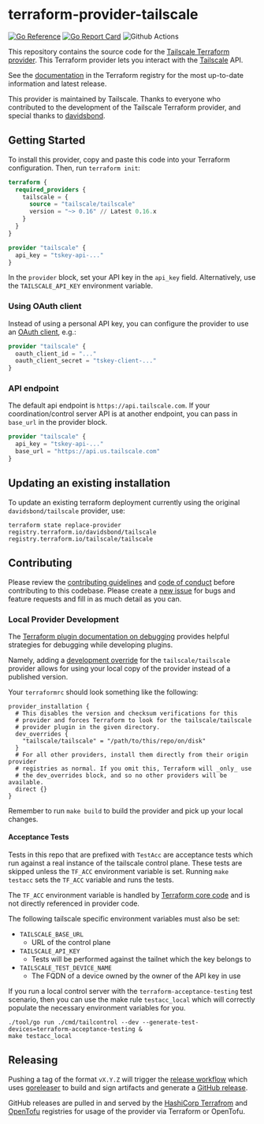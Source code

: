 # terraform-provider-tailscale

[![Go Reference](https://pkg.go.dev/badge/github.com/tailscale/terraform-provider-tailscale.svg)](https://pkg.go.dev/github.com/tailscale/terraform-provider-tailscale)
[![Go Report Card](https://goreportcard.com/badge/github.com/tailscale/terraform-provider-tailscale)](https://goreportcard.com/report/github.com/tailscale/terraform-provider-tailscale)
![Github Actions](https://github.com/tailscale/terraform-provider-tailscale/actions/workflows/ci.yml/badge.svg?branch=main)

This repository contains the source code for the [Tailscale Terraform provider](https://registry.terraform.io/providers/tailscale/tailscale).
This Terraform provider lets you interact with the [Tailscale](https://tailscale.com) API.

See the [documentation](https://registry.terraform.io/providers/tailscale/tailscale/latest/docs) in the Terraform registry
for the most up-to-date information and latest release.

This provider is maintained by Tailscale. Thanks to everyone who contributed to the development of the Tailscale Terraform provider, and special thanks to [davidsbond](https://github.com/davidsbond).

## Getting Started

To install this provider, copy and paste this code into your Terraform configuration. Then, run `terraform init`:

```terraform
terraform {
  required_providers {
    tailscale = {
      source = "tailscale/tailscale"
      version = "~> 0.16" // Latest 0.16.x
    }
  }
}

provider "tailscale" {
  api_key = "tskey-api-..."
}
```

In the `provider` block, set your API key in the `api_key` field. Alternatively, use the `TAILSCALE_API_KEY` environment variable.

### Using OAuth client

Instead of using a personal API key, you can configure the provider to use an [OAuth client](https://tailscale.com/kb/1215/oauth-clients/), e.g.:

```terraform
provider "tailscale" {
  oauth_client_id = "..."
  oauth_client_secret = "tskey-client-..."
}
```

### API endpoint

The default api endpoint is `https://api.tailscale.com`. If your coordination/control server API is at another endpoint, you can pass in `base_url` in the provider block.

```terraform
provider "tailscale" {
  api_key = "tskey-api-..."
  base_url = "https://api.us.tailscale.com"
}
```

## Updating an existing installation
To update an existing terraform deployment currently using the original `davidsbond/tailscale` provider, use:
```
terraform state replace-provider registry.terraform.io/davidsbond/tailscale registry.terraform.io/tailscale/tailscale
```

## Contributing

Please review the [contributing guidelines](./CONTRIBUTING.md) and [code of conduct](.github/CODE_OF_CONDUCT.md) before
contributing to this codebase. Please create a [new issue](https://github.com/tailscale/terraform-provider-tailscale/issues/new/choose)
for bugs and feature requests and fill in as much detail as you can.

### Local Provider Development

The [Terraform plugin documentation on debugging](https://developer.hashicorp.com/terraform/plugin/debugging)
provides helpful strategies for debugging while developing plugins.

Namely, adding a [development override](https://developer.hashicorp.com/terraform/cli/config/config-file#development-overrides-for-provider-developers)
for the `tailscale/tailscale` provider allows for using your local copy of the provider instead of a published version.

Your `terraformrc` should look something like the following:

```hcl
provider_installation {
  # This disables the version and checksum verifications for this
  # provider and forces Terraform to look for the tailscale/tailscale
  # provider plugin in the given directory.
  dev_overrides {
    "tailscale/tailscale" = "/path/to/this/repo/on/disk"
  }
  # For all other providers, install them directly from their origin provider
  # registries as normal. If you omit this, Terraform will _only_ use
  # the dev_overrides block, and so no other providers will be available.
  direct {}
}
```

Remember to run `make build` to build the provider and pick up your local changes.

#### Acceptance Tests

Tests in this repo that are prefixed with `TestAcc` are acceptance tests which run against a real instance of the tailscale control plane.
These tests are skipped unless the `TF_ACC` environment variable is set.
Running `make testacc` sets the `TF_ACC` variable and runs the tests.

The `TF_ACC` environment variable is handled by [Terraform core code](https://developer.hashicorp.com/terraform/plugin/sdkv2/testing/acceptance-tests#requirements-and-recommendations)
and is not directly referenced in provider code.

The following tailscale specific environment variables must also be set:
- `TAILSCALE_BASE_URL`
  - URL of the control plane
- `TAILSCALE_API_KEY`
  - Tests will be performed against the tailnet which the key belongs to
- `TAILSCALE_TEST_DEVICE_NAME`
  - The FQDN of a device owned by the owner of the API key in use

If you run a local control server with the `terraform-acceptance-testing` test scenario, then you can use the make rule `testacc_local`
which will correctly populate the necessary environment variables for you.

```
./tool/go run ./cmd/tailcontrol --dev --generate-test-devices=terraform-acceptance-testing &
make testacc_local
```

## Releasing

Pushing a tag of the format `vX.Y.Z` will trigger the [release workflow](./.github/workflows/release.yml) which uses [goreleaser](https://github.com/goreleaser/goreleaser) to build and sign artifacts and generate a [GitHub release](https://github.com/tailscale/terraform-provider-tailscale/releases).

GitHub releases are pulled in and served by the [HashiCorp Terrafrom](https://registry.terraform.io/providers/tailscale/tailscale/latest) and [OpenTofu](https://github.com/opentofu/registry/blob/main/providers/t/tailscale/tailscale.json) registries for usage of the provider via Terraform or OpenTofu.
